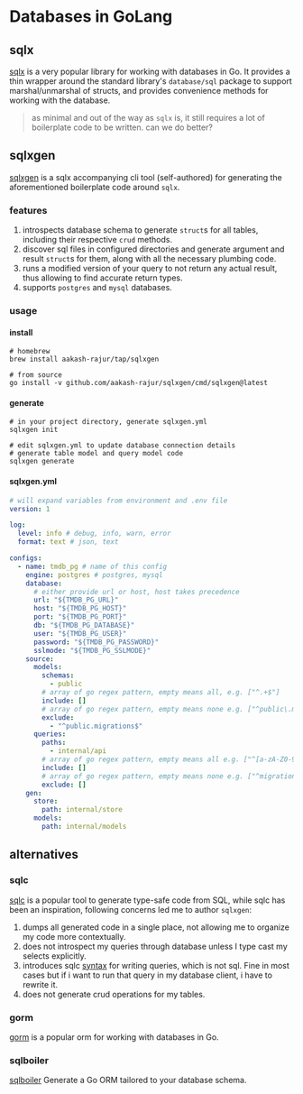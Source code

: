 # Databases in GoLang

## sqlx
[sqlx](https://github.com/jmoiron/sqlx) is a very popular library for working with databases in Go. 
It provides a thin wrapper around the standard library's `database/sql` package to support marshal/unmarshal of structs, 
and provides convenience methods for working with the database.

> as minimal and out of the way as `sqlx` is,
> it still requires a lot of boilerplate code to be written.
> can we do better?

## sqlxgen

[sqlxgen](https://github.com/aakash-rajur/sqlxgen) is a sqlx accompanying cli tool (self-authored) for generating the 
aforementioned boilerplate code around `sqlx`.

### features
1. introspects database schema to generate `struct`s for all tables, including their respective `crud` methods.
2. discover sql files in configured directories and generate argument and result `struct`s for them, 
   along with all the necessary plumbing code.
3. runs a modified version of your query to not return any actual result, thus allowing to find accurate return types.
4. supports `postgres` and `mysql` databases.

### usage
#### install
```shell
# homebrew
brew install aakash-rajur/tap/sqlxgen

# from source
go install -v github.com/aakash-rajur/sqlxgen/cmd/sqlxgen@latest
```

#### generate
```shell
# in your project directory, generate sqlxgen.yml
sqlxgen init

# edit sqlxgen.yml to update database connection details
# generate table model and query model code
sqlxgen generate
```

#### sqlxgen.yml
```yaml
# will expand variables from environment and .env file
version: 1

log:
  level: info # debug, info, warn, error
  format: text # json, text

configs:
  - name: tmdb_pg # name of this config
    engine: postgres # postgres, mysql
    database:
      # either provide url or host, host takes precedence
      url: "${TMDB_PG_URL}"
      host: "${TMDB_PG_HOST}"
      port: "${TMDB_PG_PORT}"
      db: "${TMDB_PG_DATABASE}"
      user: "${TMDB_PG_USER}"
      password: "${TMDB_PG_PASSWORD}"
      sslmode: "${TMDB_PG_SSLMODE}"
    source:
      models:
        schemas:
          - public
        # array of go regex pattern, empty means all, e.g. ["^.+$"]
        include: []
        # array of go regex pattern, empty means none e.g. ["^public\.migrations*"]
        exclude:
          - "^public.migrations$"
      queries:
        paths:
          - internal/api
        # array of go regex pattern, empty means all e.g. ["^[a-zA-Z0-9_]*.sql$"]
        include: []
        # array of go regex pattern, empty means none e.g. ["^migrations*.sql$"]
        exclude: []
    gen:
      store:
        path: internal/store
      models:
        path: internal/models
```

## alternatives

### sqlc
[sqlc](https://github.com/sqlc-dev/sqlc) is a popular tool to generate type-safe code from SQL, while sqlc has been an inspiration, 
following concerns led me to author `sqlxgen`:

1. dumps all generated code in a single place, not allowing me to organize my code more contextually. 
2. does not introspect my queries through database unless I type cast my selects explicitly.
3. introduces sqlc [syntax](https://docs.sqlc.dev/en/latest/howto/named_parameters.html#nullable-parameters) for 
   writing queries, which is not sql. Fine in most cases but if i want to run that query in my database client, 
   i have to rewrite it.
4. does not generate crud operations for my tables.

### gorm
[gorm](https://gorm.io/) is a popular orm for working with databases in Go.

### sqlboiler
[sqlboiler](https://github.com/volatiletech/sqlboiler) Generate a Go ORM tailored to your database schema.

